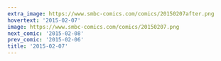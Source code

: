```yaml
---
extra_image: https://www.smbc-comics.com/comics/20150207after.png
hovertext: '2015-02-07'
image: https://www.smbc-comics.com/comics/20150207.png
next_comic: '2015-02-08'
prev_comic: '2015-02-06'
title: '2015-02-07'
---
```


